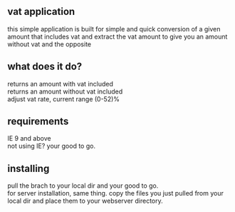 vat application
----------------
this simple application is built for simple and quick conversion of a given amount that
includes vat and extract the vat amount to give you an amount without vat and the opposite

what does it do?
----------------
returns an amount with vat included <br>
returns an amount without vat included<br>
adjust vat rate, current range (0-52)% <br>

requirements
------------
IE 9 and above<br>
not using IE? your good to go.<br>

installing
----------
pull the brach to your local dir and your good to go.<br>
for server installation, same thing. copy the files you just pulled from your local dir and place them to your webserver directory.

